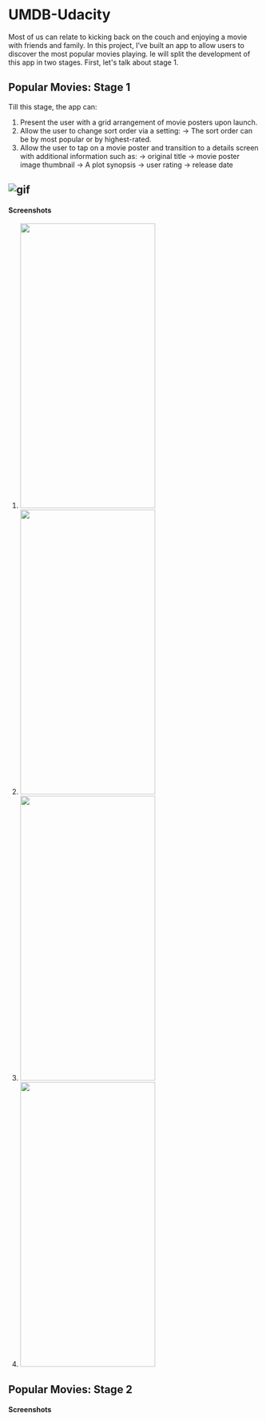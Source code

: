 # UMDB-Udacity
Most of us can relate to kicking back on the couch and enjoying a movie with friends and family.
In this project, I’ve built an app to allow users to discover the most popular movies playing.
Ie will split the development of this app in two stages.
First, let's talk about stage 1.

## Popular Movies: Stage 1
Till this stage, the app can:
1) Present the user with a grid arrangement of movie posters upon launch.
2) Allow the user to change sort order via a setting:
      -> The sort order can be by most popular or by highest-rated.
3) Allow the user to tap on a movie poster and transition to a details screen with additional information such as:
-> original title
-> movie poster image thumbnail
-> A plot synopsis
-> user rating
-> release date

![gif](https://user-images.githubusercontent.com/17935590/48095878-7daa2900-e21e-11e8-872a-e9bc8c0c4894.gif)
----

#### Screenshots
1) <img src="https://user-images.githubusercontent.com/17935590/47956690-28b5ab00-dfb1-11e8-95f2-3ac660512af7.png" width="270" height="570">

2) <img src="https://user-images.githubusercontent.com/17935590/47956695-35d29a00-dfb1-11e8-8b7e-35f5ec2fd40b.png" width="270" height="570">

3) <img src="https://user-images.githubusercontent.com/17935590/47956696-366b3080-dfb1-11e8-99d2-814a53933a76.png" width="270" height="570">

4) <img src="https://user-images.githubusercontent.com/17935590/47956697-366b3080-dfb1-11e8-8f46-331f78fa14c1.png" width="270" height="570">

## Popular Movies: Stage 2

#### Screenshots
